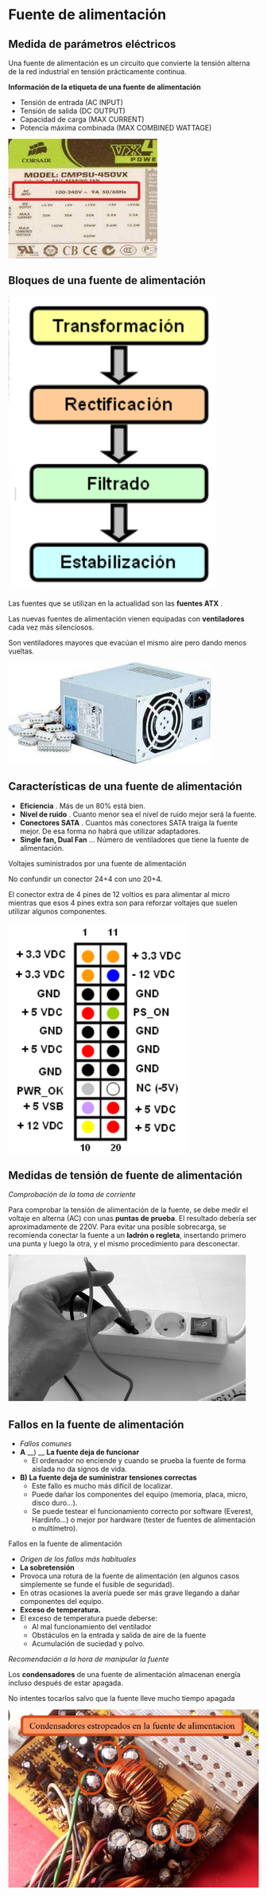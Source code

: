 # Fuente de alimentación

## Medida de parámetros eléctricos

Una fuente de alimentación es un circuito que convierte la tensión alterna de la red industrial en tensión prácticamente continua\.

__Información de la etiqueta de una fuente de alimentación__

- Tensión de entrada \(AC INPUT\)
- Tensión de salida \(DC OUTPUT\)
- Capacidad de carga \(MAX CURRENT\)
- Potencia máxima combinada \(MAX COMBINED WATTAGE\)

![imagen](img/3_Fuentes_de_alimentacion0.jpg)

## Bloques de una fuente de alimentación

![imagen](img/3_Fuentes_de_alimentacion1.png)

Las fuentes que se utilizan en la actualidad son las  __fuentes ATX__ \.

Las nuevas fuentes de alimentación vienen equipadas con  __ventiladores__  cada vez más silenciosos\.

Son ventiladores mayores que evacúan el mismo aire pero dando menos vueltas\.

![imagen](img/3_Fuentes_de_alimentacion2.jpg)

## Características de una fuente de alimentación

- __Eficiencia__ \. Más de un 80% está bien\.
- __Nivel de ruido__ \. Cuanto menor sea el nivel de ruido mejor será la fuente\.
- __Conectores SATA__ \. Cuantos más conectores SATA traiga la fuente mejor\. De esa forma no habrá que utilizar adaptadores\.
- __Single fan, Dual Fan__ \.\.\. Número de ventiladores que tiene la fuente de alimentación\.

Voltajes suministrados por una fuente de alimentación

No confundir un conector 24\+4 con uno 20\+4\.

El conector extra de 4 pines de 12 voltios es para alimentar al micro mientras que esos 4 pines extra son para reforzar voltajes que suelen utilizar algunos componentes\.

![imagen](img/3_Fuentes_de_alimentacion3.png)

## Medidas de tensión de fuente de alimentación

_Comprobación de la toma de corriente_

Para comprobar la tensión de alimentación de la fuente, se debe medir el voltaje en alterna (AC) con unas **puntas de prueba**. El resultado debería ser aproximadamente de 220V. Para evitar una posible sobrecarga, se recomienda conectar la fuente a un **ladrón o regleta**, insertando primero una punta y luego la otra, y el mismo procedimiento para desconectar.

![imagen](img/3_Fuentes_de_alimentacion4.png)

## Fallos en la fuente de alimentación

* _Fallos comunes_
* __A__  __\) __  __La fuente deja de funcionar__
  * El ordenador no enciende y cuando se prueba la fuente de forma aislada no da signos de vida\.
* __B\) La fuente deja de suministrar tensiones correctas__
  * Este fallo es mucho más difícil de localizar\.
  * Puede dañar los componentes del equipo \(memoria, placa, micro, disco duro\.\.\.\)\.
  * Se puede testear el funcionamiento correcto por software \(Everest, Hardinfo\.\.\.\) o mejor por hardware \(tester de fuentes de alimentación o multímetro\)\.

Fallos en la fuente de alimentación

* _Origen de los fallos más habituales_
* __La sobretensión__
* Provoca una rotura de la fuente de alimentación \(en algunos casos simplemente se funde el fusible de seguridad\)\.
* En otras ocasiones la avería puede ser más grave llegando a dañar componentes del equipo\.
* __Exceso de temperatura\.__
* El exceso de temperatura puede deberse:
  * Al mal funcionamiento del ventilador
  * Obstáculos en la entrada y salida de aire de la fuente
  * Acumulación de suciedad y polvo\.

_Recomendación a la hora de manipular la fuente_

Los  __condensadores__  de una fuente de alimentación almacenan energía incluso después de estar apagada\.

No intentes tocarlos salvo que la fuente lleve mucho tiempo apagada

![imagen](img/3_Fuentes_de_alimentacion5.jpg)


